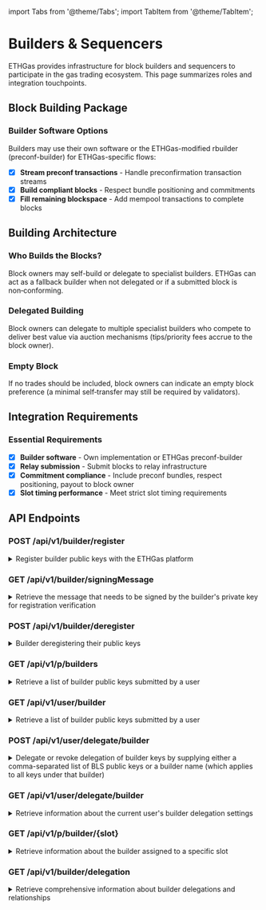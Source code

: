 import Tabs from '@theme/Tabs';
import TabItem from '@theme/TabItem';

<!-- ---
sidebar_position: 1
--- -->

# Builders & Sequencers

<!-- :::info Role scope
This page focuses on Builders. For Developers see [Developer Overview](/docs/developers/overview). 
For Validators see [Validator Overview](/docs/validators/overview). 
::: -->

ETHGas provides infrastructure for block builders and sequencers to participate in the gas trading ecosystem. This page summarizes roles and integration touchpoints.

## Block Building Package

<div className="feature-card">
  <h3>Builder Software Options</h3>
  <p>Builders may use their own software or the ETHGas-modified rbuilder (preconf-builder) for ETHGas-specific flows:</p>
  
  - [x] **Stream preconf transactions** - Handle preconfirmation transaction streams
  - [x] **Build compliant blocks** - Respect bundle positioning and commitments
  - [x] **Fill remaining blockspace** - Add mempool transactions to complete blocks
</div>

<!-- ### Resources

- **Preconf Builder (optional)**: <a href="https://github.com/ethgas-developer/preconf-builder" target="_blank" rel="noopener noreferrer">https://github.com/ethgas-developer/preconf-builder</a>
- **Builder Scripts**: <a href="https://github.com/ethgas-developer/ethgas-builder-scripts" target="_blank" rel="noopener noreferrer">https://github.com/ethgas-developer/ethgas-builder-scripts</a> -->

## Building Architecture

<div className="row">
  <div className="col col--4">
    <div className="feature-card">
      <h3>Who Builds the Blocks?</h3>
      <p>Block owners may self-build or delegate to specialist builders. ETHGas can act as a fallback builder when not delegated or if a submitted block is non‑conforming.</p>
    </div>
  </div>
  <div className="col col--4">
    <div className="feature-card">
      <h3>Delegated Building</h3>
      <p>Block owners can delegate to multiple specialist builders who compete to deliver best value via auction mechanisms (tips/priority fees accrue to the block owner).</p>
    </div>
  </div>
  <div className="col col--4">
    <div className="feature-card">
      <h3>Empty Block</h3>
      <p>If no trades should be included, block owners can indicate an empty block preference (a minimal self‑transfer may still be required by validators).</p>
    </div>
  </div>
</div>

## Integration Requirements

<div className="feature-card">
  <h3>Essential Requirements</h3>
  
  - [x] **Builder software** - Own implementation or ETHGas preconf-builder
  - [x] **Relay submission** - Submit blocks to relay infrastructure
  - [x] **Commitment compliance** - Include preconf bundles, respect positioning, payout to block owner
  - [x] **Slot timing performance** - Meet strict slot timing requirements
</div>

## API Endpoints

<div className="api-endpoints-grid">

### POST /api/v1/builder/register

<details>
<summary style={{listStyle: 'none'}}>Register builder public keys with the ETHGas platform</summary>
#### Code Sample

<Tabs>
<TabItem value="http" label="HTTP" default>

```bash
curl -X POST "https://mainnet.app.ethgas.com/api/v1/builder/register" \
  -H "Content-Type: application/json" \
  -H "Authorization: Bearer <your-auth-token>" \
  -d '{
    "publicKeys": "0x1234567890abcdef1234567890abcdef12345678,0xabcdef1234567890abcdef1234567890abcdef12345678",
    "signatures": "0xabcdef1234567890abcdef1234567890abcdef1234567890abcdef1234567890abcdef1234567890abcdef1234567890abcdef1234567890abcdef1234567890,0x1234567890abcdef1234567890abcdef1234567890abcdef1234567890abcdef1234567890abcdef1234567890abcdef1234567890abcdef1234567890"
  }'
```

</TabItem>
<TabItem value="python" label="Python">

```python
import requests

url = "https://mainnet.app.ethgas.com/api/v1/builder/register"

payload = {
    'publicKeys': '0x123456789abcdef...,0x234134...',
    'signatures': '2asdfjghadg,xghlktdhj'
}

headers = {
    'Authorization': 'Bearer <your-auth-token>',
    'Content-Type': 'application/json'
}

response = requests.post(url, headers=headers, params=payload)

print(response.text)
```

</TabItem>
</Tabs>


#### Request Parameters

| Parameter | Required | Type | Description |
|-----------|----------|------|-------------|
| publicKeys | Yes | string | Comma separated list of builder bls public key in hex |
| signatures | Yes | string | Comma separated list of bls signatures in hex |

#### Response Example

```json
{
    "success": true,
    "data": {
        "results": [
            {
                "publicKey": "0xa25addc4fc16f72ca667177d7a5533d4287b3574f0127ffc227095e90b0b1fd0dd48c421e04e613d2298fe4dac83a2a5",
                "result": {
                    "result": 0,
                    "description": "Success"
                }
            },
            {
                "publicKey": "0xaea551245bd0512de5222834db5f3bc9cba1a04a2e8f5de0d4fea843c9fee1af31bb9373ba6b9da08a0820f695c6ab6e",
                "result": {
                    "result": 0,
                    "description": "Success"
                }
            }
        ]
    }
}
```

#### Response Body

| Field | Type | Description |
|-------|------|-------------|
| success | boolean | Success status of the request |
| data | object | Response data container |
| └ results | object[] | Results of builder public key registrations |
| └└ publicKey | string | Public key in the registration |
| └└ result | object | Builder Registration Result |
| └└└ result | integer | Builder Registration Result Code |
| └└└ description | string | Builder Registration Result Description |


:::info
 Note: Please refer to [lookup table](/docs/reference/lookup-tables) to check the builder registration result enum
:::
</details>





### GET /api/v1/builder/signingMessage

<details>
<summary style={{listStyle: 'none'}}>Retrieve the message that needs to be signed by the builder's private key for registration verification</summary>

<Tabs>
<TabItem value="http" label="HTTP" default>


```bash
curl -X GET "https://mainnet.app.ethgas.com/api/v1/builder/signingMessage" \
  -H "Authorization: Bearer <your-auth-token>"
```

</TabItem>
<TabItem value="python" label="Python">

```python
import requests

url = "https://mainnet.app.ethgas.com/api/v1/builder/signingMessage"

headers = {
    'Authorization': 'Bearer <your-auth-token>',
    'Content-Type': 'application/json'

}

response = requests.get(url, headers=headers)

print(response.text)
```

</TabItem>
</Tabs>


#### Response Example

```json
{
    "success": true,
    "data": {
        "message": {
            "eoaAddress": "0xd065335192d920ce2de4a88557f232943a901a9f"
        }
    }
}
```

#### Response Body

| Field | Type | Description |
|-------|------|-------------|
| success | boolean | Success status of the request |
| data | object | Response data container |
| └ message | object | Signing message |
| └└ eoaAddress | string | EOA address of current user |

</details>

### POST /api/v1/builder/deregister

<details>
<summary style={{listStyle: 'none'}}>Builder deregistering their public keys</summary>

<Tabs>
<TabItem value="http" label="HTTP" default>

```bash
curl -X POST "https://mainnet.app.ethgas.com/api/v1/builder/deregister" \
  -H "Content-Type: application/json" \
  -H "Authorization: Bearer <your-auth-token>" \
  -d '{
    "publicKeys": "0x123456789abcdef...,0x234134..."
  }'
```

</TabItem>
<TabItem value="python" label="Python">

```python
import requests

url = "https://mainnet.app.ethgas.com/api/v1/builder/deregister"

payload = {
    'publicKeys': '0x123456789abcdef...,0x234134...'
}

headers = {
    'Authorization': 'Bearer <your-auth-token>',
    'Content-Type': 'application/json'
}

response = requests.post(url, headers=headers, params=payload)

print(response.text)
```

</TabItem>
</Tabs>


#### Request Parameters

| Parameter | Required | Type | Description |
|-----------|----------|------|-------------|
| publicKeys | Yes | string | List of builder bls public keys in hex |

#### Response Example

```json
{
    "success": true
}
```

#### Response Body

| Field | Type | Description |
|-------|------|-------------|
| success | boolean | Success status of the request |
<!-- | data | object | Response data container |
| └ results | object[] | Results of builder public key deregistrations |
| └└ publicKey | string | Public key in the deregistration |
| └└ result | object | Builder Registration Result |
| └└└ result | integer | Builder Registration Result Code |
| └└└ description | string | Builder Registration Result Description | -->

</details>

### GET /api/v1/p/builders

<details>
<summary style={{listStyle: 'none'}}>Retrieve a list of builder public keys submitted by a user</summary>

<Tabs>
<TabItem value="http" label="HTTP" default>

```bash
curl -X GET "https://mainnet.app.ethgas.com/api/v1/p/builders" \
  -H "Authorization: Bearer <your-auth-token>"
```

#### Response Example

```json
{
    "success": true,
    "data": {
        "builders": {
            "whitelistedBuilders": {
                "btcs": [
                    "0x123456789abcdef...",
                    "0xfb3456789abcdef..."
                ]
            },
            "unnamedBuilders": [
                "0x123456789abcdef...",
                "0xfb3456789abcdef..."
            ],
            "fallbackBuilder": "0xlhadunabcdef..."
        }
    }
}
```

</TabItem>
<TabItem value="python" label="Python">

```python
import requests

url = "https://mainnet.app.ethgas.com/api/v1/p/builders"

headers = {
    'Authorization': 'Bearer <your-auth-token>'
}

response = requests.get(url, headers=headers)

print(response.text)
```

#### Response Example

```json
{
    "success": true,
    "data": {
        "builders": {
            "whitelistedBuilders": {
                "btcs": [
                    "0x123456789abcdef...",
                    "0xfb3456789abcdef..."
                ]
            },
            "unnamedBuilders": [
                "0x123456789abcdef...",
                "0xfb3456789abcdef..."
            ],
            "fallbackBuilder": "0xlhadunabcdef..."
        }
    }
}
```

</TabItem>
</Tabs>

#### Response Body

| Field | Type | Description |
|-------|------|-------------|
| success | boolean | Success status of the request|
| data | object | Response data container |
| └ whitelistedBuilders | object | Array of builder objects |
| └└ unnamedBuilders | list | List of public key of unnamed builder in hex|
| └└ fallbackBuilder | string | Public key of the ETHGAS fallback builder in hex|

</details>

### GET /api/v1/user/builder

<details>
<summary style={{listStyle: 'none'}}>Retrieve a list of builder public keys submitted by a user</summary>
#### Code Sample
<Tabs>
<TabItem value="http" label="HTTP" default>

```bash
curl -X GET "https://mainnet.app.ethgas.com/api/v1/user/builder" \
  -H "Authorization: Bearer <your-auth-token>"
```

</TabItem>
<TabItem value="python" label="Python">

```python
import requests

url = "https://mainnet.app.ethgas.com/api/v1/user/builder"


response = requests.get(url, headers=headers)

print(response.text)
```

</TabItem>
</Tabs>


#### Response Example

```json
{
    "success": true,
    "data": {
        "builders": [
            "0xa25addc4fc16f72ca667177d7a5533d4287b3574f0127ffc227095e90b0b1fd0dd48c421e04e613d2298fe4dac83a2a5",
            "0xa6745dd64a0a393497d5a7d4904b613aa386f47eb2e3617cf791f059291f2812683305a4bd562d63ec15990b67795e2a",
            "0xaea551245bd0512de5222834db5f3bc9cba1a04a2e8f5de0d4fea843c9fee1af31bb9373ba6b9da08a0820f695c6ab6e"
        ]
    }
}
```

#### Response Body

| Field | Type | Description |
|-------|------|-------------|
| success | boolean | Success status of the request |
| data | object | Response data container |
| └ builders | string[] | List of builder bls keys.
 |

</details>

### POST /api/v1/user/delegate/builder

<details>
<summary style={{listStyle: 'none'}}>Delegate or revoke delegation of builder keys by supplying either a comma-separated list of BLS public keys or a builder name (which applies to all keys under that builder)</summary>
#### Code Sample
<Tabs>
<TabItem value="http" label="HTTP" default>

```bash
curl -H "Authorization: Bearer {{access_token}}" -X POST /api/v1/user/delegate/builder?publicKeys=0x12345...,0x2df345...&enable=true
```

</TabItem>
<TabItem value="python" label="Python">

```python
import requests

url = "https://mainnet.app.ethgas.com/api/v1/user/delegate/builder"

payload = {
    'publicKeys': '0x123456789abcdef...,0x2df345...',
    'enable': true
}

headers = {
    'Authorization': 'Bearer <your-auth-token>',
    'Content-Type': 'application/json'
}

response = requests.post(url, headers=headers, params=payload)

print(response.text)
```

</TabItem>
</Tabs>


#### Request Parameters

| Parameter | Required | Type | Description |
|-----------|----------|------|-------------|
| publicKeys | No | string | Builder's BLS public key to delegate to |
| builderName| No | string | Builder name |
| enable | Yes | boolean | Delegate or revoke builder delegation.| 

#### Response Example

```json
{
    "success": true,
}
```

#### Response Body

| Field | Type | Description |
|-------|------|-------------|
| success | boolean | Success status of the request |
| data | object | Response data container |
| └ delegatedBuilders | string | The delegated builder public key |

:::note
Note: User needs to delegate a new builder 2 seconds before the market close in order to be effective in that epoch.
:::

</details>

### GET /api/v1/user/delegate/builder

<details>
<summary style={{listStyle: 'none'}}>Retrieve information about the current user's builder delegation settings</summary>

<Tabs>
<TabItem value="http" label="HTTP" default>
#### Code Sample
```bash
curl -X GET "https://mainnet.app.ethgas.com/api/v1/user/delegate/builder" \
  -H "Authorization: Bearer <your-auth-token>"
```

</TabItem>
<TabItem value="python" label="Python">

```python
import requests

url = "https://mainnet.app.ethgas.com/api/v1/user/delegate/builder"

headers = {
    'Authorization': 'Bearer <your-auth-token>',
    'Content-Type': 'application/json'

}

response = requests.get(url, headers=headers)

print(response.text)
```

</TabItem>
</Tabs>


#### Response Example

```json
{
    "success": true,
    "data": {
        "delegatedBuilders": [
            "0x123456789abcdef...",
            "0xfb3456789abcdef..."
        ]
    }
}
```

#### Response Body

| Field | Type | Description |
|-------|------|-------------|
| success | boolean | Success status of the request |
| data | object | Response data container |
| └ delegatedBuilders | string[] | The delegated builder public key |

</details>

### GET /api/v1/p/builder/\{slot\}

<details>
<summary style={{listStyle: 'none'}}>Retrieve information about the builder assigned to a specific slot</summary>
#### Code Sample
<Tabs>
<TabItem value="http" label="HTTP" default>

```bash
curl -X GET "https://mainnet.app.ethgas.com/api/v1/p/builder/12345" \
  -H "Authorization: Bearer <your-auth-token>"
```

</TabItem>
<TabItem value="python" label="Python">

```python
import requests

url = "https://mainnet.app.ethgas.com/api/v1/p/builder/12345"


response = requests.get(url, headers=headers)

print(response.text)
```

</TabItem>
</Tabs>


#### Path Parameters

| Parameter | Required | Type | Description |
|-----------|----------|------|-------------|
| slot | YES | integer | The Slot ID to query the builder |

#### Response Example

```json
{
    "success" : true,
    "data": {
        "slot": 123,
        "builders": [
            "0x123456789abcdef...",
            "0x156256789ad4fef..."
        ],
        "fallbackBuilder": "0xdsfa56789abcdef..."
    }
}
```

#### Response Body

| Field | Type | Description |
|-------|------|-------------|
| success | boolean | Success status of the request |
| data | object | Response data container |
| └ slot | integer | The slot number |
| └ builders | string[] | List of available builder keys for the queried slot |
| └ fallbackBuilder | string | Public key of the fallback builder in hexadecimal format|


</details>

### GET /api/v1/builder/delegation

<details>
<summary style={{listStyle: 'none'}}>Retrieve comprehensive information about builder delegations and relationships</summary>
#### Code Sample

<Tabs>
<TabItem value="http" label="HTTP" default>

```bash
curl -X GET "https://mainnet.app.ethgas.com/api/v1/builder/delegation" \
  -H "Authorization: Bearer <your-auth-token>"
```

</TabItem>
<TabItem value="python" label="Python">

```python
import requests

url = "https://mainnet.app.ethgas.com/api/v1/builder/delegation"

headers = {
    'Authorization': 'Bearer <your-auth-token>',
    'Content-Type': 'application/json'

}

response = requests.get(url, headers=headers)

print(response.text)
```

</TabItem>
</Tabs>

#### Response Example

```json
{
    "success": true,
    "data": {
        "builderDelegations": {
            "0xefefdffaddfeefef000...": ["0xabadba...", "0x2asdfadv..."],
            "0xdfg2345dfg0efefdffa...": ["0x58de13...", "0x2ab05ed1..."]
        }
    }
}
```

#### Response Body

| Field | Type | Description |
|-------|------|-------------|
| success | boolean | Success status of the request |
| data | object | Response data container |
| └ builderDelegation | object | Mapping of builder delegations from corresponding builder key registered by the user |
| └└  | string | Corresponding builder key registered by the user |
| └└└  | string[] | EOA address who delegated to the builder key |

</details>

</div> 